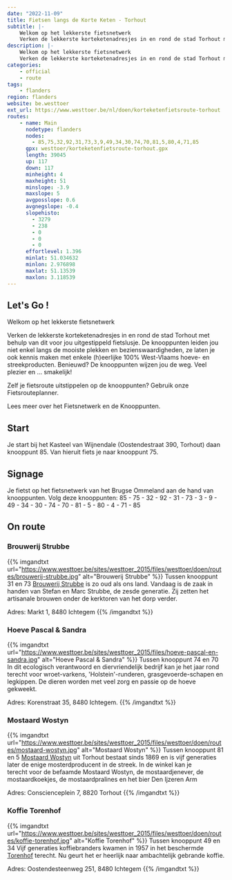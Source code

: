 ```yaml
---
date: "2022-11-09"
title: Fietsen langs de Korte Keten - Torhout
subtitle: |-
    Welkom op het lekkerste fietsnetwerk
    Verken de lekkerste korteketenadresjes in en rond de stad Torhout met behulp van dit voor jou uitgestippeld fietslusje
description: |-
    Welkom op het lekkerste fietsnetwerk
    Verken de lekkerste korteketenadresjes in en rond de stad Torhout met behulp van dit voor jou uitgestippeld fietslusje
categories:
    - official
    - route
tags:
    - flanders
region: flanders
website: be.westtoer
ext_url: https://www.westtoer.be/nl/doen/korteketenfietsroute-torhout
routes:
    - name: Main
      nodetype: flanders
      nodes:
        - 85,75,32,92,31,73,3,9,49,34,30,74,70,81,5,80,4,71,85
      gpx: westtoer/korteketenfietsroute-torhout.gpx
      length: 39045
      up: 117
      down: 117
      minheight: 4
      maxheight: 51
      minslope: -3.9
      maxslope: 5
      avgposslope: 0.6
      avgnegslope: -0.4
      slopehisto:
        - 3279
        - 238
        - 0
        - 0
        - 0
      effortlevel: 1.396
      minlat: 51.034632
      minlon: 2.976898
      maxlat: 51.13539
      maxlon: 3.118539
---
```


## Let's Go ! 

Welkom op het lekkerste fietsnetwerk

Verken de lekkerste korteketenadresjes in en rond de stad Torhout met behulp van dit voor jou uitgestippeld fietslusje. De knooppunten leiden jou niet enkel langs de mooiste plekken en bezienswaardigheden, ze laten je ook kennis maken met enkele (h)eerlijke 100% West-Vlaams hoeve- en streekproducten. Benieuwd? De knooppunten wijzen jou de weg. Veel plezier en … smakelijk!

Zelf je fietsroute uitstippelen op de knooppunten? Gebruik onze Fietsrouteplanner.

Lees meer over het Fietsnetwerk en de Knooppunten.

## Start

Je start bij het Kasteel van Wijnendale (Oostendestraat 390, Torhout) daan knooppunt 85. Van hieruit fiets je naar knooppunt 75.

## Signage

Je fietst op het fietsnetwerk van het Brugse Ommeland aan de hand van knooppunten. Volg deze knooppunten: 85 - 75 - 32 - 92 - 31 - 73 - 3 - 9 - 49 - 34 - 30 - 74 - 70 - 81 - 5 - 80 - 4 - 71 - 85

## On route

### Brouwerij Strubbe

{{% imgandtxt url="https://www.westtoer.be/sites/westtoer_2015/files/westtoer/doen/routes/brouwerij-strubbe.jpg" alt="Brouwerij Strubbe" %}}
Tussen knooppunt 31 en 73
	[Brouwerij Strubbe](https://www.westtoer.be/nl/eten-drinken/brouwerij-strubbe) is zo oud als ons land. Vandaag is de zaak in handen van Stefan en Marc Strubbe, de zesde generatie. Zij zetten het artisanale brouwen onder de kerktoren van het dorp verder.

Adres: Markt 1, 8480 Ichtegem
{{% /imgandtxt %}}

### Hoeve Pascal & Sandra

{{% imgandtxt url="https://www.westtoer.be/sites/westtoer_2015/files/hoeve-pascal-en-sandra.jpg" alt="Hoeve Pascal & Sandra" %}}
Tussen knooppunt 74 en 70
In dit ecologisch verantwoord en diervriendelijk bedrijf kan je het jaar rond terecht voor wroet-varkens, 'Holstein'-runderen, grasgevoerde-schapen en legkippen. De dieren worden met veel zorg en passie op de hoeve gekweekt.

Adres: Korenstraat 35, 8480 Ichtegem.
{{% /imgandtxt %}}

### Mostaard Wostyn

{{% imgandtxt url="https://www.westtoer.be/sites/westtoer_2015/files/westtoer/doen/routes/mostaard-wostyn.jpg" alt="Mostaard Wostyn" %}}
Tussen knooppunt 81 en 5
	[Mostaard Wostyn](https://www.westtoer.be/nl/doen/mosterdwinkeltje-wostyn) uit Torhout bestaat sinds 1869 en is vijf generaties later de enige mosterdproducent in de streek. In de winkel kan je terecht voor de befaamde Mostaard Wostyn, de mostaardjenever, de mostaardkoekjes, de mostaardpralines en het bier Den Ijzeren Arm

Adres: Conscienceplein 7, 8820 Torhout
{{% /imgandtxt %}}

### Koffie Torenhof

{{% imgandtxt url="https://www.westtoer.be/sites/westtoer_2015/files/westtoer/doen/routes/koffie-torenhof.jpg" alt="Koffie Torenhof" %}}
Tussen knooppunt 49 en 34
	Vijf generaties koffiebranders kwamen in 1957 in het beschermde [Torenhof](https://www.westtoer.be/nl/doen/koffie-torenhof) terecht. Nu geurt het er heerlijk naar ambachtelijk gebrande koffie.

Adres: Oostendesteenweg 251, 8480 Ichtegem
{{% /imgandtxt %}}


